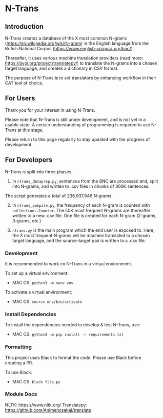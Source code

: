 # N-Trans



## Introduction

N-Trans creates a database of the X most common N-grams (https://en.wikipedia.org/wiki/N-gram) in the English language from
the British National Corpus (https://www.english-corpora.org/bnc/).

Thereafter, it uses various machine translation providers (read more: https://pypi.org/project/translatepy/) to translate the N-grams into a chosen
target language, and creates a dictionary in CSV format.

The purpose of N-Trans is to aid translators by enhancing workflow in their CAT tool of choice.



## For Users

Thank you for your interest in using N-Trans.

Please note that N-Trans is still under development, and is not yet in a usable state.
A certain understanding of programming is required to use N-Trans at this stage.

Please return to this page regularly to stay updated with the progress of development.


## For Developers

N-Trans is split into three phases.

1) In `ntrans_dataprep.py`, sentences from the BNC are processed and, split into N-grams, and written
to .csv files in chunks of 300K sentences.

The script generates a total of 236.937.946 N-grams.

2) In `ntrans_compile.py`, the frequency of each N-gram is counted with `collections.Counter`. The 50K
most frequent N-grams are thereafter written to a new .csv file. One file is created for each N-gram
(2-grams, 3-grams, etc.)

3) `ntrans.py` is the main program which the end user is exposed to. Here, the X most frequent N-grams
will be machine translated to a chosen target language, and the source-target pair is written to a .csv file.

### Development

It is recommended to work on N-Trans in a virtual environment.

To set up a virtual environment:
- MAC OS:
  `python3 -m venv env`

To activate a virtual environment:
- MAC OS:
  `source env/bin/activate`

### Install Dependencies

To install the dependencies needed to develop & test N-Trans, use:

- MAC OS:
  `python3 -m pip install -r requirements.txt`

### Formatting

This project uses Black to format the code. Please use Black before creating a PR.

To use Black:
- MAC OS:
  `black file.py`

### Module Docs

NLTK: https://www.nltk.org/
Translatepy: https://github.com/Animenosekai/translate
